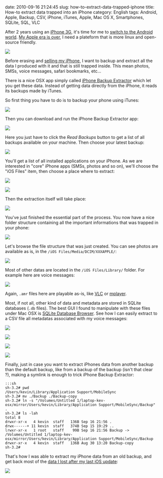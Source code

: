 date: 2010-09-16 21:24:45
slug: how-to-extract-data-trapped-iphone
title: How-to extract data trapped into an iPhone
category: English
tags: Android, Apple, Backup, CSV, iPhone, iTunes, Apple, Mac OS X, Smartphones, SQLite, SQL, VLC

After 2 years using an [iPhone 3G](http://www.amazon.com/gp/product/B001AXA056/ref=as_li_tf_tl?ie=UTF8&tag=kevideld-20&linkCode=as2&camp=217145&creative=399373&creativeASIN=B001AXA056), it's time for me to [switch to the Android world](http://twitter.com/kdeldycke/status/24219289221). [My Apple era is over](http://twitter.com/kdeldycke/status/22007247873), I need a plateform that is more linux and open-source friendly.

![](http://www.assoc-amazon.com/e/ir?t=kevideld-20&l=as2&o=1&a=B001AXA056&camp=217145&creative=399373)

Before erasing and [selling my iPhone](http://twitter.com/kdeldycke/status/24687160120), I want to backup and extract all the data I produced with it and that is still trapped inside. This mean photos, SMSs, voice messages, safari bookmarks, etc...

There is a nice OSX app simply called [iPhone Backup Extractor](http://supercrazyawesome.com) which let you get these data. Instead of getting data directly from the iPhone, it reads its backups made by iTunes.

So first thing you have to do is to backup your phone using iTunes:

![](/static/uploads/2010/09/iphone-itunes-sync.png)

Then you can download and run the iPhone Backup Extractor app:

![](/static/uploads/2010/09/iphone-backup-extrator.png)

Here you just have to click the _Read Backups_ button to get a list of all backups available on your machine. Then choose your latest backup:

![](/static/uploads/2010/09/list-of-iphone-backups.png)

You'll get a list of all installed applications on your iPhone. As we are interested in "core" iPhone apps (SMSs, photos and so on), we'll choose the "iOS Files" item, then choose a place where to extract:

![](/static/uploads/2010/09/iphone-backup-content.png)

![](/static/uploads/2010/09/iphone-backup-extraction-destination.png)

Then the extraction itself will take place:

![](/static/uploads/2010/09/iphone-backup-extraction.png)

You've just finished the essential part of the process. You now have a nice folder structure containing all the important informations that was trapped in your phone:

![](/static/uploads/2010/09/iphone-backup-extraction-content.png)

Let's browse the file structure that was just created. You can see photos are available as is, in the `/iOS Files/Media/DCIM/XXXAPPLE/`:

![](/static/uploads/2010/09/iphone-photo-location.png)

Most of other datas are located in the `/iOS Files/Library/` folder. For example here are voice messages:

![](/static/uploads/2010/09/iphone-voicemessages-location.png)

Again, `.amr` files here are playable as-is, like [VLC](http://www.videolan.org/vlc/) or [mplayer](http://www.mplayerhq.hu).

Most, if not all, other kind of data and metadata are stored in SQLite databases (`.db` files). The best GUI I found to manipulate with these files under Mac OSX is [SQLite Database Browser](http://sourceforge.net/projects/sqlitebrowser/). See how I can easily extract to a CSV file all metadatas associated with my voice messages:

![](/static/uploads/2010/09/sqlite-database-browser-opening.png)

![](/static/uploads/2010/09/iphone-voicemail-database-tables.png)

![](/static/uploads/2010/09/iphone-voicemail-table-content.png)

![](/static/uploads/2010/09/sqlite-csv-table-export.png)

Finally, just in case you want to extract iPhones data from another backup than the default backup, like from a backup of the backup (isn't that clear ?), making a symlink is enough to trick iPhone Backup Extractor:

    :::sh
    sh-3.2# pwd
    /Users/kevin/Library/Application Support/MobileSync
    sh-3.2# mv ./Backup ./Backup-copy
    sh-3.2# ln -s "/Volumes/Untitled 1/laptop-kev-osx/mirror/Users/kevin/Library/Application Support/MobileSync/Backup" .
    sh-3.2# ls -lah
    total 8
    drwxr-xr-x   4 kevin  staff   136B Sep 16 21:56 .
    drwx------+ 11 kevin  staff   374B Sep 15 19:29 ..
    lrwxr-xr-x   1 root   staff    99B Sep 16 21:56 Backup -> /Volumes/Untitled 1/laptop-kev-osx/mirror/Users/kevin/Library/Application Support/MobileSync/Backup
    drwxr-xr-x   4 kevin  staff   136B Aug 30 13:20 Backup-copy
    sh-3.2#

That's how I was able to extract my iPhone data from an old backup, and get back most of the [data I lost after my last iOS update](http://twitter.com/kdeldycke/status/22516008513):

![](/static/uploads/2010/09/iphone-backup-extractor-from-old-backup.png)

